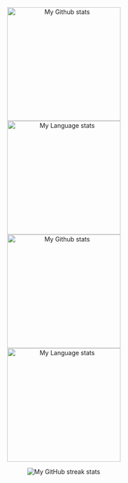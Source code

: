 <!-- GRS (Light Mode) -->
<div align="center"> 
  <a href="https://github.com/qwerty541#gh-light-mode-only">
    <img height="259" src="https://github-readme-stats-steel-omega.vercel.app/api?username=qwerty541&show_icons=true&include_all_commits=true&hide_border=true&number_format=long&rank_icon=progress&show=reviews,discussions_started,discussions_answered#gh-light-mode-only" alt="My Github stats" />
  </a>
  <a href="https://github.com/qwerty541#gh-light-mode-only">
    <img height="259" src="https://github-readme-stats-steel-omega.vercel.app/api/top-langs/?username=qwerty541&layout=compact&hide_border=true&langs_count=10#gh-light-mode-only" alt="My Language stats" />
  </a>
</div>

<!-- GRS (Dark Mode) -->
<div align="center"> 
  <a href="https://github.com/qwerty541#gh-dark-mode-only">
    <img height="259" src="https://github-readme-stats-steel-omega.vercel.app/api?username=qwerty541&show_icons=true&include_all_commits=true&icon_color=2d77dc&title_color=2d77dc&text_color=ffffff&bg_color=0d1117&hide_border=true&number_format=long&rank_icon=progress&show=reviews,discussions_started,discussions_answered#gh-dark-mode-only" alt="My Github stats" />
  </a>
  <a href="https://github.com/qwerty541#gh-dark-mode-only">
    <img height="259" src="https://github-readme-stats-steel-omega.vercel.app/api/top-langs/?username=qwerty541&layout=compact&icon_color=2d77dc&title_color=2d77dc&text_color=ffffff&bg_color=0d1117&hide_border=true&langs_count=10#gh-dark-mode-only" alt="My Language stats" />
  </a>
</div>

<p align="center">
  <picture>
    <source
      srcset="https://streak-stats.demolab.com/?user=qwerty541&background=0d1117&currStreakNum=ffffff&sideNums=ffffff&currStreakLabel=ffffff&sideLabels=ffffff&dates=ffffff&fire=2d77dc&ring=2d77dc&locale=en&type=svg&hide_border=true"
      media="(prefers-color-scheme: dark)"
    />
    <source
      srcset="https://streak-stats.demolab.com/?user=qwerty541&locale=en&type=svg&hide_border=true&fire=2d77dc&ring=2d77dc&currStreakLabel=000000"
      media="(prefers-color-scheme: light), (prefers-color-scheme: no-preference)"
    />
    <img
       src="https://streak-stats.demolab.com/?user=qwerty541&locale=en&type=svg&hide_border=true&fire=2d77dc&ring=2d77dc&currStreakLabel=000000"
       alt="My GitHub streak stats"
     />
  </picture>
</p>
